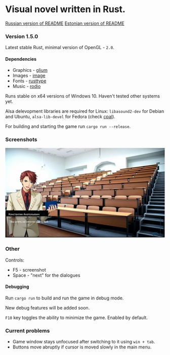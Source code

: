 # Visual novel written in Rust.

[Russian version of README](https://github.com/Clomance/Visual-Novel/blob/master/README-RUS.MD)
[Estonian version of README](https://github.com/Clomance/Visual-Novel/blob/master/README-ET.MD)

### Version 1.5.0

Latest stable Rust, minimal version of OpenGL - `2.0`.

#### Dependencies
 - Graphics - [glium](https://github.com/glium/glium)
 - Images - [image](https://github.com/image-rs/image)
 - Fonts - [rusttype](https://gitlab.redox-os.org/redox-os/rusttype)
 - Music - [rodio](https://github.com/RustAudio/rodio)

Runs stable on x64 versions of Windows 10. Haven't tested other systems yet.

Alsa delevopment libraries are required for Linux: `libasound2-dev` for Debian and Ubuntu, `alsa-lib-devel` for Fedora (check [cpal](https://github.com/RustAudio/cpal)).

For building and starting the game run `cargo run --release`.

### Screenshots
![screenshot1](https://raw.githubusercontent.com/Clomance/Visual-Novel/master/screenshots/screenshot0.png)

### Other

Controls:
 - F5 - screenshot
 - Space - "next" for the dialogues

#### Debugging

Run `cargo run` to build and run the game in debug mode.

New debug features will be added soon.

`F10` key toggles the ability to minimize the game. Enabled by default.

### Current problems
 - Game window stays unfocused after switching to it using `win + tab`.
 - Buttons move abruptly if cursor is moved slowly in the main menu. 